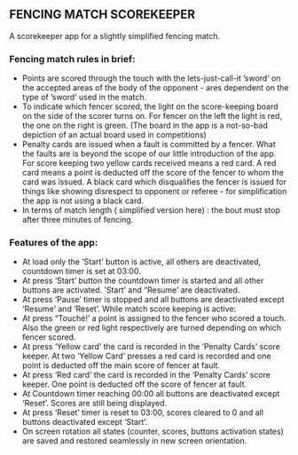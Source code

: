 ## FENCING MATCH SCOREKEEPER

A scorekeeper app for a slightly simplified fencing match.

### Fencing match rules in brief:

- Points are scored through the touch with the lets-just-call-it ’sword’ on the accepted areas of the body of the opponent - ares dependent on the type of ’sword’ used in the match.
- To indicate which fencer scored, the light on the score-keeping board on the side of the scorer turns on. For fencer on the left the light is red, the one on the right is green. (The board in the app is a not-so-bad depiction of an actual board used in competitions)
- Penalty cards are issued when a fault is committed by a fencer. What the faults are is beyond the scope of our little introduction of the app. For score keeping two yellow cards received means a red card. A red card means a point is deducted off the score of the fencer to whom the card was issued. A black card which disqualifies the fencer is issued for things like showing disrespect to opponent or referee - for simplification the app is not using a black card.
- In terms of match length ( simplified version here) : the bout must stop after three minutes of fencing.

### Features of the app:
- At load only the ‘Start’ button is active, all others are deactivated, countdown timer is set at 03:00.
- At press ‘Start’ button the countdown timer is started and all other buttons are activated. ’Start’ and “Resume’ are deactivated.
- At press ‘Pause’ timer is stopped and all buttons are deactivated except ‘Resume’ and ‘Reset’.
While match score keeping  is active:
- At press “Touché!’ a point is assigned to the fencer who scored a touch. Also the green or red light respectively are turned depending on which fencer scored.
- At press ‘Yellow card’ the card is recorded in the ‘Penalty Cards’ score keeper. At two ‘Yellow Card’ presses a red card is recorded and one point is deducted off the main score of fencer at fault.
- At press ‘Red card’ the card is recorded in the ‘Penalty Cards’ score keeper. One point is deducted off the score of fencer at fault.
- At Countdown timer reaching 00:00 all buttons are deactivated except ‘Reset’. Scores are still being displayed.
- At press ‘Reset’ timer is reset to 03:00, scores cleared to 0 and all buttons deactivated except ‘Start’.
- On screen rotation all states (counter, scores, buttons activation states) are saved and restored seamlessly in new screen orientation.
